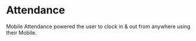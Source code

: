 # Attendance
Mobile Attendance powered the user to clock in &amp; out from anywhere using their Mobile.
